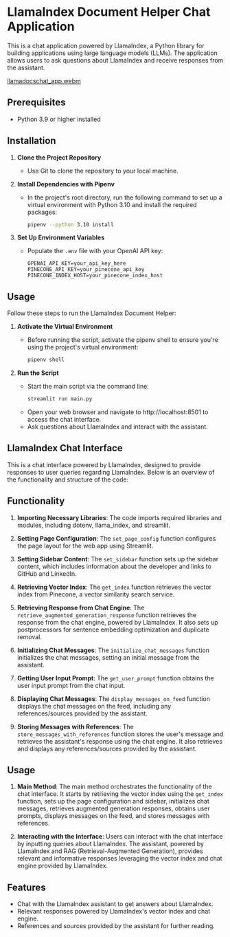 # LlamaIndex Document Helper Chat Application

This is a chat application powered by LlamaIndex, a Python library for building applications using large language models (LLMs). The application allows users to ask questions about LlamaIndex and receive responses from the assistant.

[llamadocschat_app.webm](https://github.com/amnotme/streamlit_llamadocs_chat/assets/19755860/b788ac89-191a-4214-bef6-6260b535948d)


## Prerequisites

- Python 3.9 or higher installed

## Installation


1. **Clone the Project Repository**
   - Use Git to clone the repository to your local machine.

2. **Install Dependencies with Pipenv**
   - In the project's root directory, run the following command to set up a virtual environment with Python 3.10 and install the required packages:
     ```bash
     pipenv --python 3.10 install
     ```

3. **Set Up Environment Variables**
   - Populate the `.env` file with your OpenAI API key:
     ```
     OPENAI_API_KEY=your_api_key_here
     PINECONE_API_KEY=your_pinecone_api_key
     PINECONE_INDEX_HOST=your_pinecone_index_host
     ```

## Usage

Follow these steps to run the LlamaIndex Document Helper:

1. **Activate the Virtual Environment**
   - Before running the script, activate the pipenv shell to ensure you're using the project's virtual environment:
     ```bash
     pipenv shell
     ```

2. **Run the Script**
   - Start the main script via the command line:
     ```bash
     streamlit run main.py
     ```
   - Open your web browser and navigate to http://localhost:8501 to access the chat interface. 
   - Ask questions about LlamaIndex and interact with the assistant.



## LlamaIndex Chat Interface

This is a chat interface powered by LlamaIndex, designed to provide responses to user queries regarding LlamaIndex. Below is an overview of the functionality and structure of the code:

## Functionality

1. **Importing Necessary Libraries**: The code imports required libraries and modules, including dotenv, llama_index, and streamlit.

2. **Setting Page Configuration**: The `set_page_config` function configures the page layout for the web app using Streamlit.

3. **Setting Sidebar Content**: The `set_sidebar` function sets up the sidebar content, which includes information about the developer and links to GitHub and LinkedIn.

4. **Retrieving Vector Index**: The `get_index` function retrieves the vector index from Pinecone, a vector similarity search service.

5. **Retrieving Response from Chat Engine**: The `retrieve_augmented_generation_response` function retrieves the response from the chat engine, powered by LlamaIndex. It also sets up postprocessors for sentence embedding optimization and duplicate removal.

6. **Initializing Chat Messages**: The `initialize_chat_messages` function initializes the chat messages, setting an initial message from the assistant.

7. **Getting User Input Prompt**: The `get_user_prompt` function obtains the user input prompt from the chat input.

8. **Displaying Chat Messages**: The `display_messages_on_feed` function displays the chat messages on the feed, including any references/sources provided by the assistant.

9. **Storing Messages with References**: The `store_messages_with_references` function stores the user's message and retrieves the assistant's response using the chat engine. It also retrieves and displays any references/sources provided by the assistant.

## Usage

1. **Main Method**: The main method orchestrates the functionality of the chat interface. It starts by retrieving the vector index using the `get_index` function, sets up the page configuration and sidebar, initializes chat messages, retrieves augmented generation responses, obtains user prompts, displays messages on the feed, and stores messages with references.

2. **Interacting with the Interface**: Users can interact with the chat interface by inputting queries about LlamaIndex. The assistant, powered by LlamaIndex and RAG (Retrieval-Augmented Generation), provides relevant and informative responses leveraging the vector index and chat engine provided by LlamaIndex.

## Features
- Chat with the LlamaIndex assistant to get answers about LlamaIndex.
- Relevant responses powered by LlamaIndex's vector index and chat engine.
- References and sources provided by the assistant for further reading.
